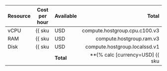 | Resource | Cost per hour | Available | Total |
| --- | --- | --- | ---: |
| vCPU | {{ sku|USD|compute.hostgroup.cpu.c100.v3|string }}/vCPU | 108 vCPU | {% calc [currency=USD] {{ sku|USD|compute.hostgroup.cpu.c100.v3|number }} × 108 %} |
| RAM | {{ sku|USD|compute.hostgroup.ram.v3|string }}/GB | 704 GB | {% calc [currency=USD] {{ sku|USD|compute.hostgroup.ram.v3|number }} × 704 %} |
| Disk | {{ sku|USD|compute.hostgroup.localssd.v1|string }}/GB | 19200 GB | {% calc [currency=USD] {{ sku|USD|compute.hostgroup.localssd.v1|number }} × 19200 %} |
| | | **Total** | **{% calc [currency=USD] {{ sku|USD|compute.hostgroup.cpu.c100.v3|number }} × 108 + {{ sku|USD|compute.hostgroup.ram.v3|number }} × 704 + {{ sku|USD|compute.hostgroup.localssd.v1|number }} × 19200 %}** |